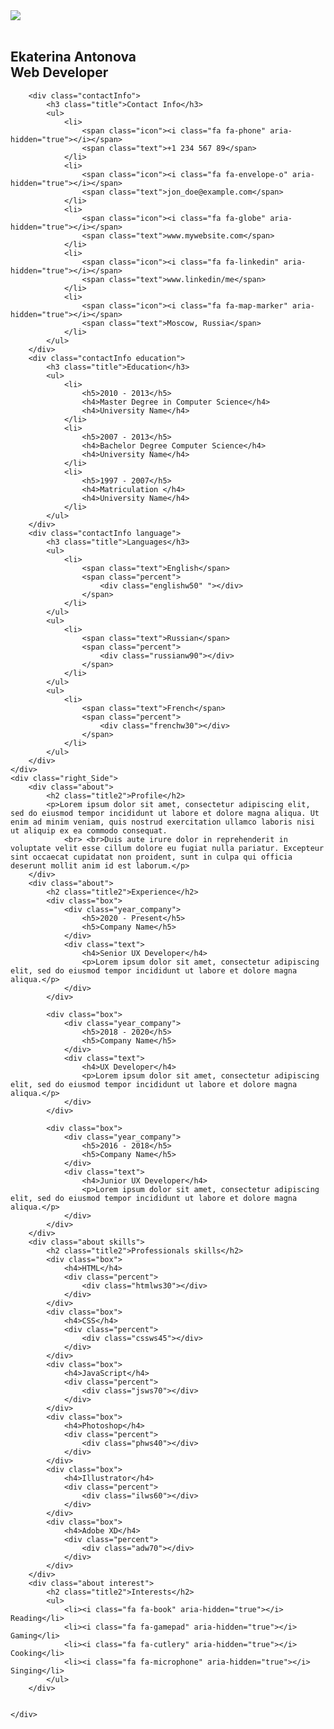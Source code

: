 <head>
    <meta charset="UTF-8">
    <meta name="viewport"
          content="width=device-width, user-scalable=no, initial-scale=1.0, maximum-scale=1.0, minimum-scale=1.0">
    <meta http-equiv="X-UA-Compatible" content="ie=edge">
    <title>Responsive CV </title>
    <link rel="stylesheet" href="https://cdnjs.cloudflare.com/ajax/libs/font-awesome/4.7.0/css/font-awesome.css" integrity="sha512-5A8nwdMOWrSz20fDsjczgUidUBR8liPYU+WymTZP1lmY9G6Oc7HlZv156XqnsgNUzTyMefFTcsFH/tnJE/+xBg==" crossorigin="anonymous" referrerpolicy="no-referrer" />
    <link rel="stylesheet" type="text/css" href="main.css">
</head>
<body>
<div class="container">
    <div class="left_Side">
        <div class="profileText">
            <div class="imgBx">
                <img class="photo" src="images/image.jpg">
            </div>
            <br>
            <h2>Ekaterina Antonova <br><span>Web Developer</span> </h2>
        </div>

        <div class="contactInfo">
            <h3 class="title">Contact Info</h3>
            <ul>
                <li>
                    <span class="icon"><i class="fa fa-phone" aria-hidden="true"></i></span>
                    <span class="text">+1 234 567 89</span>
                </li>
                <li>
                    <span class="icon"><i class="fa fa-envelope-o" aria-hidden="true"></i></span>
                    <span class="text">jon_doe@example.com</span>
                </li>
                <li>
                    <span class="icon"><i class="fa fa-globe" aria-hidden="true"></i></span>
                    <span class="text">www.mywebsite.com</span>
                </li>
                <li>
                    <span class="icon"><i class="fa fa-linkedin" aria-hidden="true"></i></span>
                    <span class="text">www.linkedin/me</span>
                </li>
                <li>
                    <span class="icon"><i class="fa fa-map-marker" aria-hidden="true"></i></span>
                    <span class="text">Moscow, Russia</span>
                </li>
            </ul>
        </div>
        <div class="contactInfo education">
            <h3 class="title">Education</h3>
            <ul>
                <li>
                    <h5>2010 - 2013</h5>
                    <h4>Master Degree in Computer Science</h4>
                    <h4>University Name</h4>
                </li>
                <li>
                    <h5>2007 - 2013</h5>
                    <h4>Bachelor Degree Computer Science</h4>
                    <h4>University Name</h4>
                </li>
                <li>
                    <h5>1997 - 2007</h5>
                    <h4>Matriculation </h4>
                    <h4>University Name</h4>
                </li>
            </ul>
        </div>
        <div class="contactInfo language">
            <h3 class="title">Languages</h3>
            <ul>
                <li>
                    <span class="text">English</span>
                    <span class="percent">
                        <div class="englishw50" "></div>
                    </span>
                </li>
            </ul>
            <ul>
                <li>
                    <span class="text">Russian</span>
                    <span class="percent">
                        <div class="russianw90"></div>
                    </span>
                </li>
            </ul>
            <ul>
                <li>
                    <span class="text">French</span>
                    <span class="percent">
                        <div class="frenchw30"></div>
                    </span>
                </li>
            </ul>
        </div>
    </div>
    <div class="right_Side">
        <div class="about">
            <h2 class="title2">Profile</h2>
            <p>Lorem ipsum dolor sit amet, consectetur adipiscing elit, sed do eiusmod tempor incididunt ut labore et dolore magna aliqua. Ut enim ad minim veniam, quis nostrud exercitation ullamco laboris nisi ut aliquip ex ea commodo consequat.
                <br> <br>Duis aute irure dolor in reprehenderit in voluptate velit esse cillum dolore eu fugiat nulla pariatur. Excepteur sint occaecat cupidatat non proident, sunt in culpa qui officia deserunt mollit anim id est laborum.</p>
        </div>
        <div class="about">
            <h2 class="title2">Experience</h2>
            <div class="box">
                <div class="year_company">
                    <h5>2020 - Present</h5>
                    <h5>Company Name</h5>
                </div>
                <div class="text">
                    <h4>Senior UX Developer</h4>
                    <p>Lorem ipsum dolor sit amet, consectetur adipiscing elit, sed do eiusmod tempor incididunt ut labore et dolore magna aliqua.</p>
                </div>
            </div>

            <div class="box">
                <div class="year_company">
                    <h5>2018 - 2020</h5>
                    <h5>Company Name</h5>
                </div>
                <div class="text">
                    <h4>UX Developer</h4>
                    <p>Lorem ipsum dolor sit amet, consectetur adipiscing elit, sed do eiusmod tempor incididunt ut labore et dolore magna aliqua.</p>
                </div>
            </div>

            <div class="box">
                <div class="year_company">
                    <h5>2016 - 2018</h5>
                    <h5>Company Name</h5>
                </div>
                <div class="text">
                    <h4>Junior UX Developer</h4>
                    <p>Lorem ipsum dolor sit amet, consectetur adipiscing elit, sed do eiusmod tempor incididunt ut labore et dolore magna aliqua.</p>
                </div>
            </div>
        </div>
        <div class="about skills">
            <h2 class="title2">Professionals skills</h2>
            <div class="box">
                <h4>HTML</h4>
                <div class="percent">
                    <div class="htmlws30"></div>
                </div>
            </div>
            <div class="box">
                <h4>CSS</h4>
                <div class="percent">
                    <div class="cssws45"></div>
                </div>
            </div>
            <div class="box">
                <h4>JavaScript</h4>
                <div class="percent">
                    <div class="jsws70"></div>
                </div>
            </div>
            <div class="box">
                <h4>Photoshop</h4>
                <div class="percent">
                    <div class="phws40"></div>
                </div>
            </div>
            <div class="box">
                <h4>Illustrator</h4>
                <div class="percent">
                    <div class="ilws60"></div>
                </div>
            </div>
            <div class="box">
                <h4>Adobe XD</h4>
                <div class="percent">
                    <div class="adw70"></div>
                </div>
            </div>
        </div>
        <div class="about interest">
            <h2 class="title2">Interests</h2>
            <ul>
                <li><i class="fa fa-book" aria-hidden="true"></i> Reading</li>
                <li><i class="fa fa-gamepad" aria-hidden="true"></i> Gaming</li>
                <li><i class="fa fa-cutlery" aria-hidden="true"></i> Cooking</li>
                <li><i class="fa fa-microphone" aria-hidden="true"></i> Singing</li>
            </ul>
        </div>


    </div>
</div>
</body>
</html>
